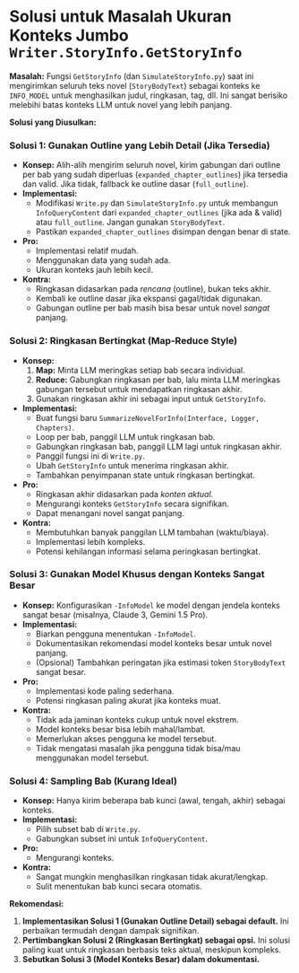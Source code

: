 # Solusi untuk Masalah Ukuran Konteks Jumbo `Writer.StoryInfo.GetStoryInfo`

**Masalah:** Fungsi `GetStoryInfo` (dan `SimulateStoryInfo.py`) saat ini mengirimkan seluruh teks novel (`StoryBodyText`) sebagai konteks ke `INFO_MODEL` untuk menghasilkan judul, ringkasan, tag, dll. Ini sangat berisiko melebihi batas konteks LLM untuk novel yang lebih panjang.

**Solusi yang Diusulkan:**

### Solusi 1: Gunakan Outline yang Lebih Detail (Jika Tersedia)

*   **Konsep:** Alih-alih mengirim seluruh novel, kirim gabungan dari outline per bab yang sudah diperluas (`expanded_chapter_outlines`) jika tersedia dan valid. Jika tidak, fallback ke outline dasar (`full_outline`).
*   **Implementasi:**
    *   Modifikasi `Write.py` dan `SimulateStoryInfo.py` untuk membangun `InfoQueryContent` dari `expanded_chapter_outlines` (jika ada & valid) atau `full_outline`. Jangan gunakan `StoryBodyText`.
    *   Pastikan `expanded_chapter_outlines` disimpan dengan benar di state.
*   **Pro:**
    *   Implementasi relatif mudah.
    *   Menggunakan data yang sudah ada.
    *   Ukuran konteks jauh lebih kecil.
*   **Kontra:**
    *   Ringkasan didasarkan pada *rencana* (outline), bukan teks akhir.
    *   Kembali ke outline dasar jika ekspansi gagal/tidak digunakan.
    *   Gabungan outline per bab masih bisa besar untuk novel *sangat* panjang.

### Solusi 2: Ringkasan Bertingkat (Map-Reduce Style)

*   **Konsep:**
    1.  **Map:** Minta LLM meringkas setiap bab secara individual.
    2.  **Reduce:** Gabungkan ringkasan per bab, lalu minta LLM meringkas gabungan tersebut untuk mendapatkan ringkasan akhir.
    3.  Gunakan ringkasan akhir ini sebagai input untuk `GetStoryInfo`.
*   **Implementasi:**
    *   Buat fungsi baru `SummarizeNovelForInfo(Interface, Logger, Chapters)`.
    *   Loop per bab, panggil LLM untuk ringkasan bab.
    *   Gabungkan ringkasan bab, panggil LLM lagi untuk ringkasan akhir.
    *   Panggil fungsi ini di `Write.py`.
    *   Ubah `GetStoryInfo` untuk menerima ringkasan akhir.
    *   Tambahkan penyimpanan state untuk ringkasan bertingkat.
*   **Pro:**
    *   Ringkasan akhir didasarkan pada *konten aktual*.
    *   Mengurangi konteks `GetStoryInfo` secara signifikan.
    *   Dapat menangani novel sangat panjang.
*   **Kontra:**
    *   Membutuhkan banyak panggilan LLM tambahan (waktu/biaya).
    *   Implementasi lebih kompleks.
    *   Potensi kehilangan informasi selama peringkasan bertingkat.

### Solusi 3: Gunakan Model Khusus dengan Konteks Sangat Besar

*   **Konsep:** Konfigurasikan `-InfoModel` ke model dengan jendela konteks sangat besar (misalnya, Claude 3, Gemini 1.5 Pro).
*   **Implementasi:**
    *   Biarkan pengguna menentukan `-InfoModel`.
    *   Dokumentasikan rekomendasi model konteks besar untuk novel panjang.
    *   (Opsional) Tambahkan peringatan jika estimasi token `StoryBodyText` sangat besar.
*   **Pro:**
    *   Implementasi kode paling sederhana.
    *   Potensi ringkasan paling akurat jika konteks muat.
*   **Kontra:**
    *   Tidak ada jaminan konteks cukup untuk novel ekstrem.
    *   Model konteks besar bisa lebih mahal/lambat.
    *   Memerlukan akses pengguna ke model tersebut.
    *   Tidak mengatasi masalah jika pengguna tidak bisa/mau menggunakan model tersebut.

### Solusi 4: Sampling Bab (Kurang Ideal)

*   **Konsep:** Hanya kirim beberapa bab kunci (awal, tengah, akhir) sebagai konteks.
*   **Implementasi:**
    *   Pilih subset bab di `Write.py`.
    *   Gabungkan subset ini untuk `InfoQueryContent`.
*   **Pro:**
    *   Mengurangi konteks.
*   **Kontra:**
    *   Sangat mungkin menghasilkan ringkasan tidak akurat/lengkap.
    *   Sulit menentukan bab kunci secara otomatis.

**Rekomendasi:**

1.  **Implementasikan Solusi 1 (Gunakan Outline Detail) sebagai default.** Ini perbaikan termudah dengan dampak signifikan.
2.  **Pertimbangkan Solusi 2 (Ringkasan Bertingkat) sebagai opsi.** Ini solusi paling kuat untuk ringkasan berbasis teks aktual, meskipun kompleks.
3.  **Sebutkan Solusi 3 (Model Konteks Besar) dalam dokumentasi.**
